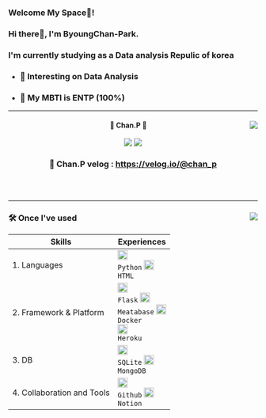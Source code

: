 ### Welcome My Space🌌!
### Hi there👋, I'm ByoungChan-Park.
### I'm currently studying as a Data analysis Repulic of korea

- ### 🌱 Interesting on Data Analysis
- ### 🐳 My MBTI is ENTP (100%)

---
<!-- - 🤙 This is my [Blog](https://blog.naver.com/jogilsang) 
- 💬 Give me Question [Click](https://github.com/jogilsang/jogilsang/issues)  -->
<div align="center">
  
  <img align="right" src="https://github-readme-stats.vercel.app/api?username=ByoungChan-Park&theme=dracula&exclude_repo=Computer-Science-Engineering&layout=compact&langs_count=10"/>
  
  
#### 🐣 Chan.P 🐥 
  
<a href="https://hits.seeyoufarm.com"><img src="https://hits.seeyoufarm.com/api/count/incr/badge.svg?url=https%3A%2F%2Fgithub.com%2FByoungChan-Park&count_bg=%230B0B0B&title_bg=%230D0D0D&icon=github.svg&icon_color=%23E7E7E7&title=Github&edge_flat=false"/></a> <a href="https://solved.ac/digndigh1221"><img src="http://mazassumnida.wtf/api/mini/generate_badge?boj=digndigh1221"/></a>
  
### 📝 Chan.P velog : https://velog.io/@chan_p 
  <br>
  <br>
  
   ---
</div>

<div align="left">

  <img align="right" src="https://github-readme-stats.vercel.app/api/top-langs/?username=ByoungChan-Park&theme=dracula&exclude_repo=Computer-Science-Engineering&layout=compact&langs_count=10"/>


### 🛠️ Once I've used

|Skills|Experiences|
|---|---|
|1. Languages|<code><img alt = "Python" height="20" src="https://cdn.icon-icons.com/icons2/112/PNG/512/python_18894.png"> Python</a></code> <code><img alt = "HTML" height="20" src="https://cdn.icon-icons.com/icons2/2107/PNG/512/file_type_html_icon_130541.png"> HTML</a></code> |
|2. Framework & Platform| <code><img alt = "flask" height="20" src="https://cdn.icon-icons.com/icons2/512/PNG/512/prog-flask_icon-icons.com_50797.png"> Flask</a></code> <code><img alt = "Metabase" height="20" src="https://cdn.icon-icons.com/icons2/2699/PNG/512/metabase_logo_icon_170959.png"> Meatabase</a></code> <code><img alt = "Docker" height="20" src="https://cdn.icon-icons.com/icons2/2407/PNG/512/docker_icon_146192.png"> Docker</a></code> <br> <code><img alt = "Heroku" height="20" src="https://cdn.icon-icons.com/icons2/2108/PNG/512/heroku_icon_130912.png"> Heroku</a></code>|
|3. DB|<code><img alt = "SQLite" height="20" src="https://cdn.icon-icons.com/icons2/2107/PNG/512/file_type_sqlite_icon_130153.png"> SQLite</a></code> <code><img alt = "4.3 MongoDB" height="20" src="https://cdn.icon-icons.com/icons2/2107/PNG/512/file_type_mongo_icon_130383.png"> MongoDB</a></code> |
|4. Collaboration and Tools|<code><img alt = "Github" height="20" src="https://cdn.icon-icons.com/icons2/936/PNG/512/github-logo_icon-icons.com_73546.png"> Github</a></code> <code><img alt = "Notion" height="20" src="https://cdn.icon-icons.com/icons2/2389/PNG/512/notion_logo_icon_145025.png"> Notion</code> |

</div>


<!-- <img src="https://img.shields.io/badge/Python-3776ab?style=plastic&logo=Python&logoColor=white"/>
<img src="https://img.shields.io/badge/SQLite-003b57?style=plastic&logo=SQLite&logoColor=white"/>
<img src="https://img.shields.io/badge/MongoDB-47a248?style=plastic&logo=MongoDB&logoColor=white"/> 
<br>
<img src="https://img.shields.io/badge/Flask-4A154B?style=plastic&logo=Flask&logoColor=white"/> 
<img src="https://img.shields.io/badge/Heroku-430098?style=plastic&logo=Heroku&logoColor=white"/>
<img src="https://img.shields.io/badge/Metabase-509ee3?style=plastic&logo=Metabase&logoColor=white"/>
<!-- <img src="https://img.shields.io/badge/pandas-150458?style=plastic&logo=pandas&logoColor=black"/> 
<img src="https://img.shields.io/badge/NumPy-013243?style=plastic&logo=NumPy&logoColor=black"/> 
<img src="https://img.shields.io/badge/Plotly-3f4f75?style=plastic&logo=Plotly&logoColor=black"/>
<img src="https://img.shields.io/badge/scikit-learn-f7931e?style=plastic&logo=scikit-learn&logoColor=black"/> 
<img src="https://img.shields.io/badge/TensorFlow-ff6f00?style=plastic&logo=TensorFlow&logoColor=black"/> 
<img src="https://img.shields.io/badge/Keras-d00000?style=plastic&logo=Keras&logoColor=black"/>
<img src="https://img.shields.io/badge/C-a8b9cc?style=plastic&logo=C&logoColor=black"/>
